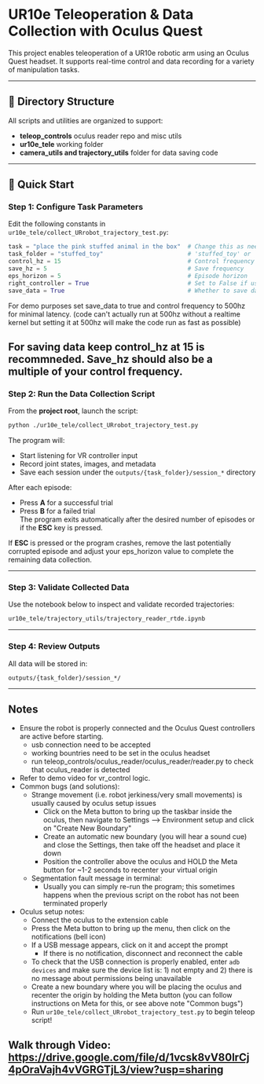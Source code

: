 # UR10e Teleoperation & Data Collection with Oculus Quest

This project enables teleoperation of a UR10e robotic arm using an Oculus Quest headset. It supports real-time control and data recording for a variety of manipulation tasks.

---

## 📁 Directory Structure

All scripts and utilities are organized to support:
- **teleop_controls** oculus reader repo and misc utils
- **ur10e_tele** working folder
- **camera_utils and trajectory_utils** folder for data saving code

---

## 🚀 Quick Start

### Step 1: Configure Task Parameters

Edit the following constants in  
`ur10e_tele/collect_URrobot_trajectory_test.py`:

```python
task = "place the pink stuffed animal in the box"  # Change this as needed
task_folder = "stuffed_toy"                        # 'stuffed_toy' or 'pills'
control_hz = 15                                    # Control frequency
save_hz = 5                                        # Save frequency
eps_horizon = 5                                    # Episode horizon
right_controller = True                            # Set to False if using left hand
save_data = True                                   # Whether to save data
```

For demo purposes set save_data to true and control frequency to 500hz for minimal latency. (code can't actually run at 500hz without a realtime kernel but setting it at 500hz will make the code run as fast as possible)

For saving data keep control_hz at 15 is recommneded. Save_hz should also be a multiple of your control frequency.
---

### Step 2: Run the Data Collection Script

From the **project root**, launch the script:

```bash
python ./ur10e_tele/collect_URrobot_trajectory_test.py
```

The program will:
- Start listening for VR controller input
- Record joint states, images, and metadata
- Save each session under the `outputs/{task_folder}/session_*` directory

After each episode:
- Press **A** for a successful trial
- Press **B** for a failed trial  
The program exits automatically after the desired number of episodes or if the **ESC** key is pressed.


If **ESC** is pressed or the program crashes, remove the last potentially corrupted episode and adjust your eps_horizon value to complete the remaining data collection.


---

### Step 3: Validate Collected Data

Use the notebook below to inspect and validate recorded trajectories:

```bash
ur10e_tele/trajectory_utils/trajectory_reader_rtde.ipynb
```

---

### Step 4: Review Outputs

All data will be stored in:

```
outputs/{task_folder}/session_*/
```
---

## Notes

- Ensure the robot is properly connected and the Oculus Quest controllers are active before starting.
    - usb connection need to be accepted 
    - working bountries need to be set in the oculus headset 
    - run teleop_controls/oculus_reader/oculus_reader/reader.py to check that oculus_reader is detected
- Refer to demo video for vr_control logic. 
- Common bugs (and solutions):
    - Strange movement (i.e. robot jerkiness/very small movements) is usually caused by oculus setup issues
        - Click on the Meta button to bring up the taskbar inside the oculus, then navigate to Settings --> Environment setup and click on "Create New Boundary"
        - Create an automatic new boundary (you will hear a sound cue) and close the Settings, then take off the headset and place it down
        - Position the controller above the oculus and HOLD the Meta button for ~1-2 seconds to recenter your virtual origin
    - Segmentation fault message in terminal:
        - Usually you can simply re-run the program; this sometimes happens when the previous script on the robot has not been terminated properly
- Oculus setup notes:
    - Connect the oculus to the extension cable
    - Press the Meta button to bring up the menu, then click on the notifications (bell icon)
    - If a USB message appears, click on it and accept the prompt
        - If there is no notification, disconnect and reconnect the cable
    - To check that the USB connection is properly enabled, enter `adb devices` and make sure the device list is: 1) not empty and 2) there is no message about permissions being unavailable
    - Create a new boundary where you will be placing the oculus and recenter the origin by holding the Meta button (you can follow instructions on Meta for this, or see above note "Common bugs")
    - Run `ur10e_tele/collect_URrobot_trajectory_test.py` to begin teleop script!

## Walk through Video: https://drive.google.com/file/d/1vcsk8vV80lrCj4pOraVajh4vVGRGTjL3/view?usp=sharing 